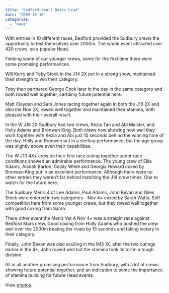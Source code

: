 ```yaml
---
title: "Bedford Small Boats Head"
date: "2009-10-16"
categories: 
  - "news"
---
```


With entries in 10 different races, Bedford provided the Sudbury crews the opportunity to test themselves over 2000m. The whole event attracted over 420 crews, so a popular Head.

Fielding some of our younger crews, some for the first time there were some promising performances.

Will Kerry and Toby Stock in the J14 2X put in a strong show, maintained their strength to win their category.

Toby then partnered George Cook later in the day in the same category and both rowed well together, certainly future potential here.

Matt Clayden and Sam Jones racing together again in both the J16 2X and also the Nov 2X, rowed well together and maintained their stamina, both pleased with their overall result.

In the W J18 2X Sudbury had two crews, Kezia Tan and Abi Malster, and Holly Adams and Bronwen King. Both crews now showing how well they work together with Kezia and Abi just 10 seconds behind the winning time of the day. Holly and Bronwen put in a sterling performance, but the age group was slightly above even their capabilities.

The W J13 4X+ crew on their first race outing together under race conditions showed an admirable performance. The young crew of Ellie Adams, Alanah Barton, Cecily White and Georgia Howard coxed by Bronwen King put in an excellent performance. Although there were no other entries they weren’t far behind matching the J14 crew times. One to watch for the future here.

The Sudbury Men’s 4 of Lee Adams, Paul Adams, John Bevan and Giles Stock were entered in two categories – Nov 4+ coxed by Sarah Watts. Stiff competition here from some younger crews, but they rowed well together with good coxing from Sarah.

There other event the Men’s Vet A Nov 4+ was a straight race against Bedford Stars crew. Good coxing from Holly Adams who pushed the crew well over the 2000m beating the rivals by 15 seconds and taking victory in their category.

Finally, John Bevan was also sculling in the IM3 1X, after the two outings earlier in the 4+, John rowed well but the stamina took its toll in a tough division.

All in all another promising performance from Sudbury, with a lot of crews showing future potential together, and an indication to some the importance of stamina building for future Head events.

View [photos](http://www.flickr.com/photos/cook854/).
